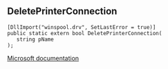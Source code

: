 ## DeletePrinterConnection

```
[DllImport("winspool.drv", SetLastError = true)]
public static extern bool DeletePrinterConnection(
   string pName
);
```

[Microsoft documentation](https://docs.microsoft.com/en-us/windows/win32/api/winspool/nf-winspool-deleteprinterconnectiona)
